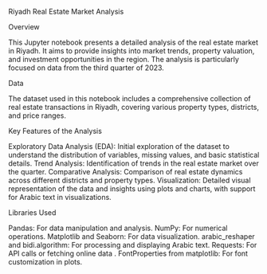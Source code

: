 Riyadh Real Estate Market Analysis

Overview

This Jupyter notebook presents a detailed analysis of the real estate market in Riyadh. It aims to provide insights into market trends, property valuation, and investment opportunities in the region. The analysis is particularly focused on data from the third quarter of 2023.

Data

The dataset used in this notebook includes a comprehensive collection of real estate transactions in Riyadh, covering various property types, districts, and price ranges.

Key Features of the Analysis

Exploratory Data Analysis (EDA): Initial exploration of the dataset to understand the distribution of variables, missing values, and basic statistical details.
Trend Analysis: Identification of trends in the real estate market over the quarter.
Comparative Analysis: Comparison of real estate dynamics across different districts and property types.
Visualization: Detailed visual representation of the data and insights using plots and charts, with support for Arabic text in visualizations.

Libraries Used

Pandas: For data manipulation and analysis.
NumPy: For numerical operations.
Matplotlib and Seaborn: For data visualization.
arabic_reshaper and bidi.algorithm: For processing and displaying Arabic text.
Requests: For API calls or fetching online data .
FontProperties from matplotlib: For font customization in plots.
